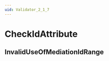 ```yaml
---
uid: Validator_2_1_7
---
```


# CheckIdAttribute

## InvalidUseOfMediationIdRange

<!-- Description, Properties, ... sections are auto-generated. -->
<!-- REPLACE ME AUTO-GENERATION -->

<!-- Uncomment to add extra details -->
<!--### Details-->

<!-- Uncomment to add example code -->
<!--### Example code-->
